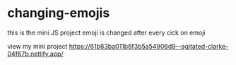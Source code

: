 # changing-emojis

this is the mini JS project emoji is changed after every cick on emoji

view my mini project
https://61b83ba011b6f3b5a54906d9--agitated-clarke-04f67b.netlify.app/
